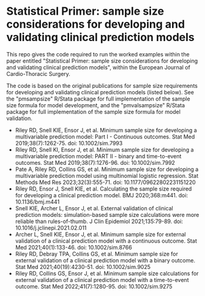 # Statistical Primer: sample size considerations for developing and validating clinical prediction models 

This repo gives the code required to run the worked examples within the paper entitled "Statistical Primer: sample size considerations for developing and validating clinical prediction models", within the European Journal of Cardio-Thoracic Surgery. 

The code is based on the original publications for sample size requirements for developing and validating clinical prediction models (listed below). See the "pmsampsize" R/Stata package for full implementation of the sample size formula for model development, and the "pmvalsampsize" R/Stata package for full implementation of the sample size formula for model validation.

- Riley RD, Snell KIE, Ensor J, et al. Minimum sample size for developing a multivariable prediction model: Part I - Continuous outcomes. Stat Med 2019;38(7):1262-75. doi: 10.1002/sim.7993
- Riley RD, Snell KI, Ensor J, et al. Minimum sample size for developing a multivariable prediction model: PART II - binary and time-to-event outcomes. Stat Med 2019;38(7):1276-96. doi: 10.1002/sim.7992
- Pate A, Riley RD, Collins GS, et al. Minimum sample size for developing a multivariable prediction model using multinomial logistic regression. Stat Methods Med Res 2023;32(3):555-71. doi: 10.1177/09622802231151220
- Riley RD, Ensor J, Snell KIE, et al. Calculating the sample size required for developing a clinical prediction model. BMJ 2020;368:m441. doi: 10.1136/bmj.m441
- Snell KIE, Archer L, Ensor J, et al. External validation of clinical prediction models: simulation-based sample size calculations were more reliable than rules-of-thumb. J Clin Epidemiol 2021;135:79-89. doi: 10.1016/j.jclinepi.2021.02.011
- Archer L, Snell KIE, Ensor J, et al. Minimum sample size for external validation of a clinical prediction model with a continuous outcome. Stat Med 2021;40(1):133-46. doi: 10.1002/sim.8766
- Riley RD, Debray TPA, Collins GS, et al. Minimum sample size for external validation of a clinical prediction model with a binary outcome. Stat Med 2021;40(19):4230-51. doi: 10.1002/sim.9025
- Riley RD, Collins GS, Ensor J, et al. Minimum sample size calculations for external validation of a clinical prediction model with a time-to-event outcome. Stat Med 2022;41(7):1280-95. doi: 10.1002/sim.9275
